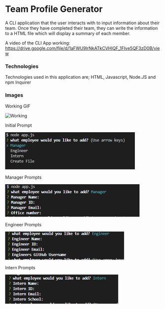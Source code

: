 Team Profile Generator
=====================

A CLI application that the user interacts with to input information about their team. Once they have completed their team, they can write the information to a HTML file which will display a summary of each member.

A video of the CLI App working: https://drive.google.com/file/d/1aFWU9lrNkATkCVHlQF_1FIve5QF3zD0B/view

### Technologies
Technologies used in this application are;
HTML, Javascript, Node.JS and npm Inquirer 

### Images

Working GIF

![Working](/Assets/Working.gif)

Initial Prompt

![FirstPrompt](/Assets/FirstPrompt.PNG)

Manager Prompts

![ManagerPrompts](/Assets/ManagerPrompts.PNG)

Engineer Prompts

![EngineerPrompts](/Assets/EngineerPrompts.PNG)

Intern Prompts

![InternPrompts](/Assets/InternPrompts.PNG)